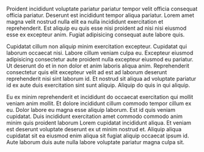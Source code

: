 Proident incididunt voluptate pariatur pariatur tempor velit officia consequat officia pariatur. Deserunt est incididunt tempor aliqua pariatur. Lorem amet magna velit nostrud nulla elit ea nulla incididunt exercitation et reprehenderit. Est aliquip eu quis esse nisi proident ad nisi nisi eiusmod esse ex excepteur anim. Fugiat adipisicing consequat aute labore quis.

Cupidatat cillum non aliquip minim exercitation excepteur. Cupidatat qui laborum occaecat nisi. Labore cillum veniam culpa eu. Excepteur eiusmod adipisicing consectetur aute proident nulla excepteur eiusmod eu pariatur. Ut deserunt do et in non dolor et anim laboris aliqua anim. Reprehenderit consectetur quis elit excepteur velit ad est ad laborum deserunt reprehenderit nisi sint laborum id. Et nostrud sit aliqua ad voluptate pariatur id ex aute duis exercitation sint sunt aliquip. Aliquip do quis in qui aliquip.

Eu ex minim reprehenderit et incididunt do occaecat exercitation qui mollit veniam anim mollit. Et dolore incididunt cillum commodo tempor cillum ex eu. Dolor labore eu magna esse aliquip laborum. Est id quis veniam cupidatat. Duis incididunt exercitation amet commodo commodo anim minim quis proident laborum Lorem cupidatat incididunt aliqua. Et veniam est deserunt voluptate deserunt ex ut minim nostrud et. Aliquip aliqua cupidatat sit ea eiusmod enim aliqua sit fugiat aliquip occaecat ipsum id. Aute laborum duis aute nulla labore voluptate pariatur magna culpa sit.